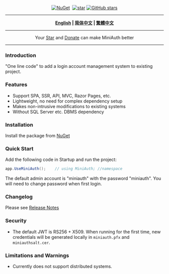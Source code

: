 <div align="center">
<p><a href="https://www.nuget.org/packages/MiniAuth"><img src="https://img.shields.io/nuget/v/MiniAuth.svg" alt="NuGet"></a>  <a href="https://www.nuget.org/packages/MiniAuth"><img src="https://img.shields.io/nuget/dt/MiniAuth.svg" alt=""></a>  
<a href="https://gitee.com/mini-software/MiniAuth"><img src="https://gitee.com/mini-software/MiniAuth/badge/star.svg" alt="star"></a> <a href="https://github.com/Mini-Software/MiniAuth" rel="nofollow"><img src="https://img.shields.io/github/stars/Mini-Software/MiniAuth?logo=github" alt="GitHub stars"></a> 
</p>
</div>

---

<div align="center">
<p><strong><a href="README.md">English</a> | <a href="README.zh-CN.md">简体中文</a> | <a href="README.zh-Hant.md">繁體中文</a></strong></p>
</div>

---

<div align="center">
 Your <a href="https://github.com/mini-software/miniauth">Star</a> and <a href="https://edu.51cto.com/course/32914.html">Donate</a> can make MiniAuth better 
</div>


---


### Introduction

"One line code" to add a login account management system to existing project.


### Features

* Support SPA, SSR, API, MVC, Razor Pages, etc.
* Lightweight, no need for complex dependency setup
* Makes non-intrusive modifications to existing systems
* Without SQL Server etc. DBMS dependency 


### Installation

Install the package from [NuGet](https://www.nuget.org/packages/MiniAuth)


### Quick Start

Add the following code in Startup and run the project:

```csharp
app.UseMiniAuth();    // using MiniAuth; //namespace
```

The default admin account is "miniauth" with the password "miniauth". You will need to change password when first login.


### Changelog

Please see [Release Notes](releases)


### Security

* The default JWT is RS256 + X509. When running for the first time, new credentials will be generated locally in `miniauth.pfx` and `miniauthsalt.cer`.


### Limitations and Warnings

* Currently does not support distributed systems.

